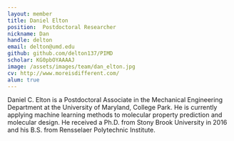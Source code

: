 ```yaml
---
layout: member
title: Daniel Elton
position:  Postdoctoral Researcher
nickname: Dan
handle: delton
email: delton@umd.edu
github: github.com/delton137/PIMD
scholar: KG0pbOYAAAAJ
image: /assets/images/team/dan_elton.jpg
cv: http://www.moreisdifferent.com/
alum: true
---
```

Daniel C. Elton is a Postdoctoral Associate in the Mechanical Engineering Department at the University of Maryland, College Park. He is currently applying machine learning methods to molecular property prediction and molecular design. He received a Ph.D. from Stony Brook University in 2016 and his B.S. from Rensselaer Polytechnic Institute.
